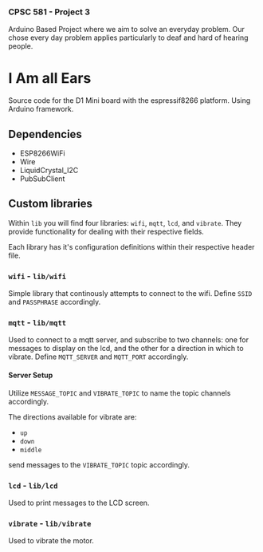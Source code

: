 ### CPSC 581 - Project 3

Arduino Based Project where we aim to solve an everyday problem.
Our chose every day problem applies particularly to deaf and
hard of hearing people.

# I Am all Ears

Source code for the D1 Mini board with the espressif8266 platform.
Using Arduino framework.


## Dependencies

- ESP8266WiFi
- Wire
- LiquidCrystal_I2C
- PubSubClient

## Custom libraries

Within `lib` you will find four libraries: `wifi`, `mqtt`, `lcd`, and `vibrate`. 
They provide functionality for dealing with their respective fields.

Each library has it's configuration definitions within their respective header file.

### `wifi` - `lib/wifi`

Simple library that continously attempts to connect to the wifi.
Define `SSID` and `PASSPHRASE` accordingly.

### `mqtt` - `lib/mqtt`

Used to connect to a mqtt server, and subscribe to two channels: one for messages to display on the lcd, and the other for a direction in which to vibrate.
Define `MQTT_SERVER` and `MQTT_PORT` accordingly.

#### Server Setup

Utilize `MESSAGE_TOPIC` and `VIBRATE_TOPIC` to name the topic channels
accordingly.

The directions available for vibrate are:

- `up`
- `down`
- `middle`

send messages to the `VIBRATE_TOPIC` topic accordingly.

### `lcd` - `lib/lcd`

Used to print messages to the LCD screen. 

### `vibrate` - `lib/vibrate`

Used to vibrate the motor.